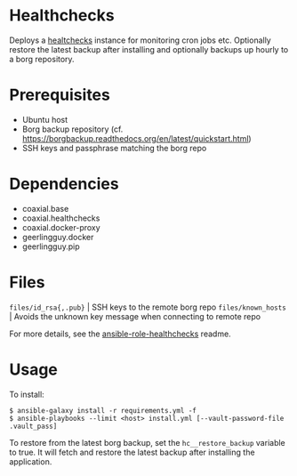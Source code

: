 # Healthchecks

Deploys a [healtchecks](https://github.com/healthchecks/healthchecks) instance for monitoring cron jobs etc. Optionally restore the latest backup after installing and optionally backups up hourly to a borg repository.

# Prerequisites

- Ubuntu host
- Borg backup repository (cf. https://borgbackup.readthedocs.org/en/latest/quickstart.html)
- SSH keys and passphrase matching the borg repo

# Dependencies

- coaxial.base
- coaxial.healthchecks
- coaxial.docker-proxy
- geerlingguy.docker
- geerlingguy.pip

# Files

`files/id_rsa{,.pub}` | SSH keys to the remote borg repo
`files/known_hosts` | Avoids the unknown key message when connecting to remote repo

For more details, see the [ansible-role-healthchecks](https://github.com/coaxial/ansible-role-healthchecks) readme.

# Usage

To install:
```
$ ansible-galaxy install -r requirements.yml -f
$ ansible-playbooks --limit <host> install.yml [--vault-password-file .vault_pass]
```

To restore from the latest borg backup, set the `hc__restore_backup` variable to true. It will fetch and restore the latest backup after installing the application.
